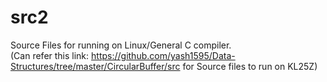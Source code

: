 # src2  
Source Files for running on Linux/General C compiler.  
(Can refer this link: https://github.com/yash1595/Data-Structures/tree/master/CircularBuffer/src for Source files to run on KL25Z)  
